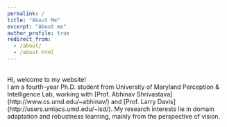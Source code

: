 ```yaml
---
permalink: /
title: "About Me"
excerpt: "About me"
author_profile: true
redirect_from: 
  - /about/
  - /about.html
---
```

<br>
Hi, welcome to my website!
<br>
I am a fourth-year Ph.D. student from University of Maryland Perception & Intelligence Lab, working with [Prof. Abhinav Shrivastava](http://www.cs.umd.edu/~abhinav/) and [Prof. Larry Davis](http://users.umiacs.umd.edu/~lsd/). My research interests lie in domain adaptation and robustness learning, mainly from the perspective of vision.
<br>

